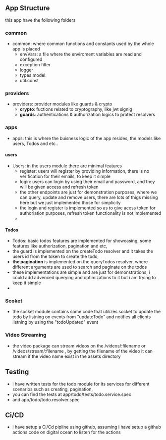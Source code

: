 ## App Structure

this app have the following folders

### common

- common: where common functions and constants used by the whole app is placed
  - envVars: a file where the enviroment variables are read and configured
  - exception filter
  - logger
  - types.model:
  - util.const

### providers

- providers: provider modules like guards & crypto
  - **crypto**: fuctions related to cryptography, like jwt signig
  - **guards**: authentications & authorization logics to protect resolvers

### apps

- apps: this is where the buisness logic of the app resides, the models like users, Todos and etc..

#### users

- Users: in the users module there are minimal features
  - register: users will register by providing information, there is no verification for their emails, to keep it simple
  - login: users can login by using their email and password, and they will be given access and refresh token
  - the other endpoints are just for demonstration purposes, where we can query, update and remove users, there are lots of thigs missing here but we just implemented those for simplicity
  - the login and register is implemented so as to give acess token for authoriation purposes, refresh token functionality is not implemented
  - 

#### Todos

- Todos: basic todos features are implemented for showcasing, some features like authorization, pagination and etc,
- the guard is implemented on the createTodo resolver and it takes the users id from the token to create the todo,
- **the pagination** is implemented on the queryTodos resolver, where different arguments are used to search and paginate on the todos
- these implementations are simple and are just for demonstrations, i could add advenced querying and optimizations to it but i am trying to keep it simple
- 

### Scoket

- the socket module contains some code that utilizes socket to update the todo by listning on events from  "updateTodo" and notifies all clients listning by using the "todoUpdated" event

### Video Streaming

- the video package can stream videos on the /videos/:filename or /videos/stream/:filename , by getting the filename of the video it can stream if the video name exist in the assets directory

## Testing

- i have written tests for the todo module for its services for different scenarios such as creating, pagination,
- you can find the tests at app/todo/tests/todo.service.spec
- and app/todo/todo.resolver.spec

## Ci/CD

- i have setup a Ci/Cd pipline using github, assuming i have setup a github actions code on digital ocean to listen for the actions
